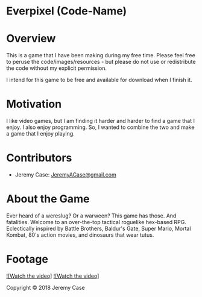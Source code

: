 # Everpixel (Code-Name)

# Overview
   This is a game that I have been making during my free time.  Please feel free to peruse the code/images/resources - but please do not use or redistribute the code without my explicit permission.
   
   I intend for this game to be free and available for download when I finish it.
   
# Motivation
   I like video games, but I am finding it harder and harder to find a game that I enjoy.  I also enjoy programming.  So, I wanted to combine the two and make a game that I enjoy playing.
   
# Contributors
  - Jeremy Case: JeremyACase@gmail.com

# About the Game
  Ever heard of a wereslug?  Or a warween?  This game has those.  And fatalities.  Welcome to an over-the-top tactical roguelike hex-based RPG. Eclectically inspired by Battle Brothers, Baldur's Gate, Super Mario, Mortal Kombat, 80's action movies, and dinosaurs that wear tutus.  

# Footage
  [![Watch the video]](https://youtu.be/6aTG_OR-fVg)
  [![Watch the video]](https://youtu.be/GuxbrI213wQ)
  
Copyright © 2018 Jeremy Case
  
